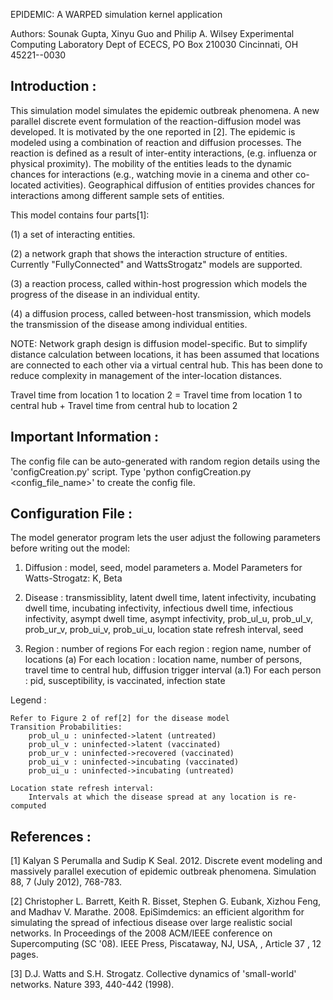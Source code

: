 EPIDEMIC: A WARPED simulation kernel application

Authors: Sounak Gupta, Xinyu Guo and Philip A. Wilsey
Experimental Computing Laboratory
Dept of ECECS, PO Box 210030
Cincinnati, OH  45221--0030

Introduction :
------------

This simulation model simulates the epidemic outbreak phenomena. A new 
parallel discrete event formulation of the reaction-diffusion model was 
developed.  It is motivated by the one reported in [2]. The epidemic is 
modeled using a combination of reaction  and diffusion  processes.  The 
reaction  is defined as  a result of  inter-entity  interactions, (e.g. 
influenza or physical proximity). The mobility of the entities leads to 
the  dynamic chances for interactions (e.g., watching movie in a cinema 
and  other co-located  activities). Geographical diffusion  of entities 
provides  chances for  interactions  among  different  sample  sets  of 
entities.

This model contains four parts[1]:

(1) a set of interacting entities.

(2) a network graph that shows the interaction structure of entities. 
    Currently "FullyConnected" and WattsStrogatz" models are supported.

(3) a reaction process, called  within-host  progression  which  models 
    the progress of the disease in an individual entity.

(4) a  diffusion  process,  called   between-host  transmission,  which 
    models the transmission of the disease among individual entities.

NOTE: Network graph design is diffusion model-specific. But to simplify 
distance  calculation  between  locations,  it  has  been  assumed that 
locations are  connected to each  other via a virtual central hub. This 
has been done to reduce  complexity in management of the inter-location 
distances.

Travel time from location 1 to location 2 = 
                     Travel time from location 1 to central hub +
                     Travel time from central hub to location 2


Important Information :
---------------------

The  config  file can  be auto-generated  with  random  region  details 
using  the 'configCreation.py'  script.  Type 'python configCreation.py 
<config_file_name>' to create the config file.


Configuration File :
------------------

The model generator program lets the user adjust the following parameters
before writing out the model:

1. Diffusion : model, seed, model parameters
    a. Model Parameters for Watts-Strogatz: K, Beta

2. Disease   : transmissiblity, latent dwell time, latent infectivity, 
               incubating dwell time, incubating infectivity, 
               infectious dwell time, infectious infectivity, 
               asympt dwell time, asympt infectivity, 
               prob_ul_u, prob_ul_v, prob_ur_v, prob_ui_v, prob_ui_u, 
               location state refresh interval, seed

3. Region    : number of regions
               For each region : region name, number of locations
	           (a) For each location : location name, number of persons, 
                   travel time to central hub, diffusion trigger interval
		           (a.1) For each person : pid, susceptibility, 
                                         is vaccinated, infection state

Legend :

	Refer to Figure 2 of ref[2] for the disease model
	Transition Probabilities:
		prob_ul_u : uninfected->latent (untreated)
		prob_ul_v : uninfected->latent (vaccinated)
		prob_ur_v : uninfected->recovered (vaccinated)
		prob_ui_v : uninfected->incubating (vaccinated)
		prob_ui_u : uninfected->incubating (untreated)

	Location state refresh interval:
		Intervals at which the disease spread at any location is re-computed


References :
----------

[1] Kalyan S Perumalla and Sudip K Seal. 2012. Discrete event modeling 
and massively parallel execution of epidemic outbreak phenomena. 
Simulation 88, 7 (July 2012), 768-783.

[2] Christopher L. Barrett, Keith R. Bisset, Stephen G. Eubank, Xizhou Feng, 
and Madhav V. Marathe. 2008. EpiSimdemics: an efficient algorithm for 
simulating the spread of infectious disease over large realistic social networks. 
In Proceedings of the 2008 ACM/IEEE conference on Supercomputing (SC '08). 
IEEE Press, Piscataway, NJ, USA, , Article 37 , 12 pages.

[3] D.J. Watts and S.H. Strogatz. Collective dynamics of 'small-world' networks. 
Nature 393, 440-442 (1998).


